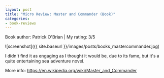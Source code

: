 ```yaml
---
layout: post
title: "Micro Review: Master and Commander (Book)"
categories:
- book-reviews
---
```


<p>Book author: Patrick O'Brian | My rating: 3/5</p>


![screenshot]({{ site.baseurl }}/images/posts/books_mastercommander.jpg)


<p>I didn't find it as engaging as I thought it would be, due to its fame, but it's a quite entertaining sea adventure novel.</p>
<p>More info: <a href="https://en.wikipedia.org/wiki/Master_and_Commander">https://en.wikipedia.org/wiki/Master_and_Commander</a><p>


